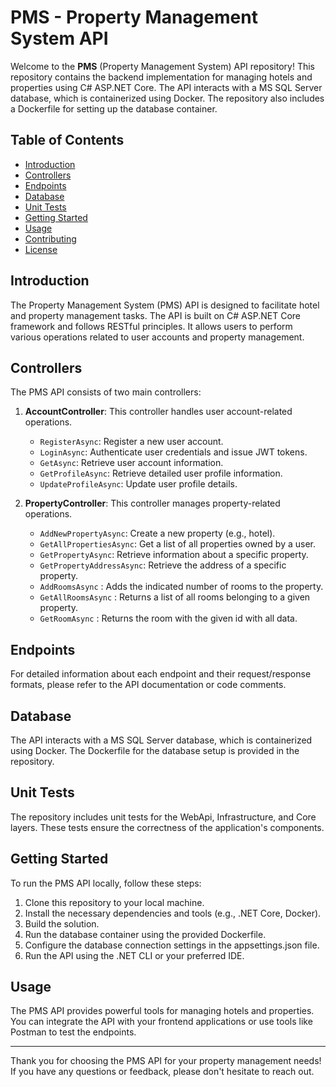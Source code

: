 # PMS - Property Management System API

Welcome to the **PMS** (Property Management System) API repository! This repository contains the backend implementation for managing hotels and properties using C# ASP.NET Core. The API interacts with a MS SQL Server database, which is containerized using Docker. The repository also includes a Dockerfile for setting up the database container.

## Table of Contents

- [Introduction](#introduction)
- [Controllers](#controllers)
- [Endpoints](#endpoints)
- [Database](#database)
- [Unit Tests](#unit-tests)
- [Getting Started](#getting-started)
- [Usage](#usage)
- [Contributing](#contributing)
- [License](#license)

## Introduction

The Property Management System (PMS) API is designed to facilitate hotel and property management tasks. The API is built on C# ASP.NET Core framework and follows RESTful principles. It allows users to perform various operations related to user accounts and property management.

## Controllers

The PMS API consists of two main controllers:

1. **AccountController**: This controller handles user account-related operations.
   - `RegisterAsync`: Register a new user account.
   - `LoginAsync`: Authenticate user credentials and issue JWT tokens.
   - `GetAsync`: Retrieve user account information.
   - `GetProfileAsync`: Retrieve detailed user profile information.
   - `UpdateProfileAsync`: Update user profile details.

2. **PropertyController**: This controller manages property-related operations.
   - `AddNewPropertyAsync`: Create a new property (e.g., hotel).
   - `GetAllPropertiesAsync`: Get a list of all properties owned by a user.
   - `GetPropertyAsync`: Retrieve information about a specific property.
   - `GetPropertyAddressAsync`: Retrieve the address of a specific property.
   - `AddRoomsAsync` : Adds the indicated number of rooms to the property.
   - `GetAllRoomsAsync` : Returns a list of all rooms belonging to a given property.
   - `GetRoomAsync` : Returns the room with the given id with all data.

## Endpoints

For detailed information about each endpoint and their request/response formats, please refer to the API documentation or code comments.

## Database

The API interacts with a MS SQL Server database, which is containerized using Docker. The Dockerfile for the database setup is provided in the repository.

## Unit Tests

The repository includes unit tests for the WebApi, Infrastructure, and Core layers. These tests ensure the correctness of the application's components.

## Getting Started

To run the PMS API locally, follow these steps:

1. Clone this repository to your local machine.
2. Install the necessary dependencies and tools (e.g., .NET Core, Docker).
3. Build the solution.
4. Run the database container using the provided Dockerfile.
5. Configure the database connection settings in the appsettings.json file.
6. Run the API using the .NET CLI or your preferred IDE.

## Usage

The PMS API provides powerful tools for managing hotels and properties. You can integrate the API with your frontend applications or use tools like Postman to test the endpoints.

---

Thank you for choosing the PMS API for your property management needs! If you have any questions or feedback, please don't hesitate to reach out.
